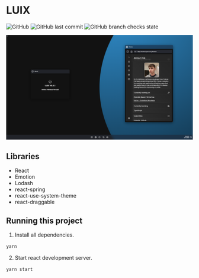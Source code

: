 # LUIX

![GitHub](https://img.shields.io/github/license/MateuszPerczak/react-clock?style=flat-square)
![GitHub last commit](https://img.shields.io/github/last-commit/MateuszPerczak/react-clock?style=flat-square)
![GitHub branch checks state](https://img.shields.io/github/checks-status/MateuszPerczak/react-clock/master?style=flat-square)

![App prewiev](./images/app.png)

## Libraries

- React
- Emotion
- Lodash
- react-spring
- react-use-system-theme
- react-draggable

## Running this project

1. Install all dependencies.

```sh
yarn
```

2. Start react development server.

```sh
yarn start
```
